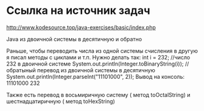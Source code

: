 # Ссылка на источник задач

http://www.kodesource.top/java-exercises/basic/index.php

Java из двоичной системы в десятичную и обратно

Раньше, чтобы переводить числа из одной системы счисления в другую я писал методы с циклами и т.п.
Нужно делать так:
int i = 232;
//число 232 в двоичной системе
System.out.println(Integer.toBinaryString(i));
//обратыный перевод из двоичной системы в десятичную
System.out.println(Integer.parseInt("11101000", 2));
Вывод на консоль:
11101000
232

Также есть перевод в восьмиричную систему ( метод toOctalString) и шестнадцатиричную ( метод toHexString)